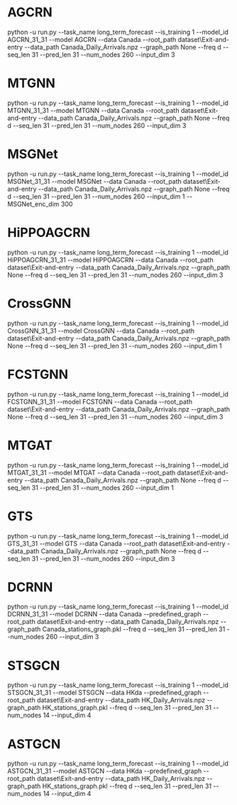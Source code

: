 # AGCRN
python -u run.py --task_name long_term_forecast --is_training 1 --model_id AGCRN_31_31 --model AGCRN --data Canada --root_path dataset\Exit-and-entry --data_path Canada_Daily_Arrivals.npz --graph_path None --freq d --seq_len 31 --pred_len 31 --num_nodes 260 --input_dim 3 
# MTGNN
python -u run.py --task_name long_term_forecast --is_training 1 --model_id MTGNN_31_31 --model MTGNN --data Canada --root_path dataset\Exit-and-entry --data_path Canada_Daily_Arrivals.npz --graph_path None --freq d --seq_len 31 --pred_len 31 --num_nodes 260 --input_dim 3 
# MSGNet
python -u run.py --task_name long_term_forecast --is_training 1 --model_id MSGNet_31_31 --model MSGNet --data Canada --root_path dataset\Exit-and-entry --data_path Canada_Daily_Arrivals.npz --graph_path None --freq d --seq_len 31 --pred_len 31 --num_nodes 260 --input_dim 1 --MSGNet_enc_dim 300
# HiPPOAGCRN
python -u run.py --task_name long_term_forecast --is_training 1 --model_id HiPPOAGCRN_31_31 --model HiPPOAGCRN --data Canada --root_path dataset\Exit-and-entry --data_path Canada_Daily_Arrivals.npz --graph_path None --freq d --seq_len 31 --pred_len 31 --num_nodes 260 --input_dim 3
# CrossGNN
python -u run.py --task_name long_term_forecast --is_training 1 --model_id CrossGNN_31_31 --model CrossGNN --data Canada --root_path dataset\Exit-and-entry --data_path Canada_Daily_Arrivals.npz --graph_path None --freq d --seq_len 31 --pred_len 31 --num_nodes 260 --input_dim 1
# FCSTGNN
python -u run.py --task_name long_term_forecast --is_training 1 --model_id FCSTGNN_31_31 --model FCSTGNN --data Canada --root_path dataset\Exit-and-entry --data_path Canada_Daily_Arrivals.npz --graph_path None --freq d --seq_len 31 --pred_len 31 --num_nodes 260 --input_dim 3
# MTGAT
python -u run.py --task_name long_term_forecast --is_training 1 --model_id MTGAT_31_31 --model MTGAT --data Canada --root_path dataset\Exit-and-entry --data_path Canada_Daily_Arrivals.npz --graph_path None --freq d --seq_len 31 --pred_len 31 --num_nodes 260 --input_dim 1
# GTS
python -u run.py --task_name long_term_forecast --is_training 1 --model_id GTS_31_31 --model GTS --data Canada --root_path dataset\Exit-and-entry --data_path Canada_Daily_Arrivals.npz --graph_path None --freq d --seq_len 31 --pred_len 31 --num_nodes 260 --input_dim 3
# DCRNN
python -u run.py --task_name long_term_forecast --is_training 1 --model_id DCRNN_31_31 --model DCRNN --data Canada --predefined_graph --root_path dataset\Exit-and-entry --data_path Canada_Daily_Arrivals.npz --graph_path Canada_stations_graph.pkl --freq d --seq_len 31 --pred_len 31 --num_nodes 260 --input_dim 3
# STSGCN
python -u run.py --task_name long_term_forecast --is_training 1 --model_id STSGCN_31_31 --model STSGCN --data HKda --predefined_graph --root_path dataset\Exit-and-entry --data_path HK_Daily_Arrivals.npz --graph_path HK_stations_graph.pkl --freq d --seq_len 31 --pred_len 31 --num_nodes 14 --input_dim 4
# ASTGCN
python -u run.py --task_name long_term_forecast --is_training 1 --model_id ASTGCN_31_31 --model ASTGCN --data HKda --predefined_graph --root_path dataset\Exit-and-entry --data_path HK_Daily_Arrivals.npz --graph_path HK_stations_graph.pkl --freq d --seq_len 31 --pred_len 31 --num_nodes 14 --input_dim 4